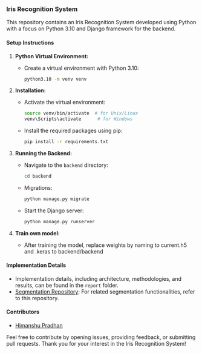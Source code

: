 ### Iris Recognition System

This repository contains an Iris Recognition System developed using Python with a focus on Python 3.10 and Django framework for the backend.

#### Setup Instructions

1. **Python Virtual Environment:**

   - Create a virtual environment with Python 3.10:
     ```bash
     python3.10 -m venv venv
     ```

2. **Installation:**

   - Activate the virtual environment:
     ```bash
     source venv/bin/activate  # for Unix/Linux
     venv\Scripts\activate      # for Windows
     ```
   - Install the required packages using pip:
     ```bash
     pip install -r requirements.txt
     ```

3. **Running the Backend:**

   - Navigate to the `backend` directory:

     ```bash
     cd backend
     ```

   - Migrations:

     ```bash
     python manage.py migrate
     ```

   - Start the Django server:
     ```bash
     python manage.py runserver
     ```

4. **Train own model:**
   - After training the model, replace weights by naming to current.h5 and .keras to backend/backend

#### Implementation Details

- Implementation details, including architecture, methodologies, and results, can be found in the `report` folder.
- [Segmentation Repository](https://github.com/itmaybehimm/segmentation): For related segmentation functionalities, refer to this repository.

#### Contributors

- [Himanshu Pradhan](https://github.com/itmaybehimm)

Feel free to contribute by opening issues, providing feedback, or submitting pull requests. Thank you for your interest in the Iris Recognition System!

